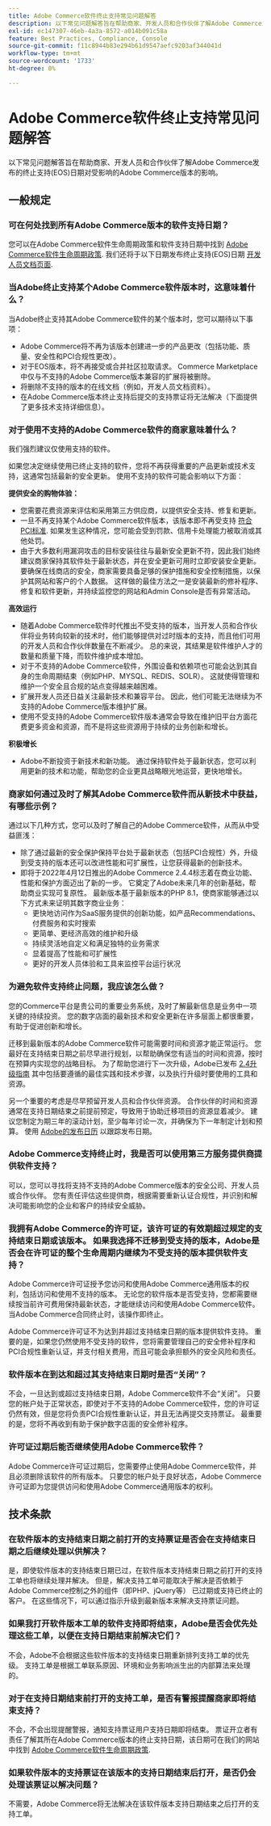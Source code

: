 ```yaml
---
title: Adobe Commerce软件终止支持常见问题解答
description: 以下常见问题解答旨在帮助商家、开发人员和合作伙伴了解Adobe Commerce发布的终止支持(EOS)日期对受影响的Adobe Commerce版本的影响。
exl-id: ec147307-46eb-4a3a-8572-a014b091c58a
feature: Best Practices, Compliance, Console
source-git-commit: f11c8944b83e294b61d9547aefc9203af344041d
workflow-type: tm+mt
source-wordcount: '1733'
ht-degree: 0%

---
```


# Adobe Commerce软件终止支持常见问题解答

以下常见问题解答旨在帮助商家、开发人员和合作伙伴了解Adobe Commerce发布的终止支持(EOS)日期对受影响的Adobe Commerce版本的影响。

## 一般规定

### 可在何处找到所有Adobe Commerce版本的软件支持日期？

您可以在Adobe Commerce软件生命周期政策和软件支持日期中找到 [Adobe Commerce软件生命周期政策](https://www.adobe.com/content/dam/cc/en/legal/terms/enterprise/pdfs/Adobe-Commerce-Software-Lifecycle-Policy.pdf). 我们还将于以下日期发布终止支持(EOS)日期 [开发人员文档页面](https://devdocs.magento.com/release/released-versions.html).

### 当Adobe终止支持某个Adobe Commerce软件版本时，这意味着什么？

当Adobe终止支持其Adobe Commerce软件的某个版本时，您可以期待以下事项：

* Adobe Commerce将不再为该版本创建进一步的产品更改（包括功能、质量、安全性和PCI合规性更改）。
* 对于EOS版本，将不再接受或合并社区拉取请求。 Commerce Marketplace中仅与不支持的Adobe Commerce版本兼容的扩展将被删除。
* 将删除不支持的版本的在线文档（例如，开发人员文档资料）。
* 在Adobe Commerce版本终止支持后提交的支持票证将无法解决（下面提供了更多技术支持详细信息）。

### 对于使用不支持的Adobe Commerce软件的商家意味着什么？

我们强烈建议仅使用支持的软件。

如果您决定继续使用已终止支持的软件，您将不再获得重要的产品更新或技术支持，这通常包括最新的安全更新。 使用不支持的软件可能会影响以下方面：

**提供安全的购物体验：**

* 您需要花费资源来评估和采用第三方供应商，以提供安全支持、修复和更新。
* 一旦不再支持某个Adobe Commerce软件版本，该版本即不再受支持 [符合PCI标准](https://www.pcisecuritystandards.org/pci_security/maintaining_payment_security). 如果发生这种情况，您可能会受到罚款、信用卡处理能力被取消或其他处罚。
* 由于大多数利用漏洞攻击的目标安装往往与最新安全更新不符，因此我们始终建议商家保持其软件处于最新状态，并在安全更新可用时立即安装安全更新。 要确保在线商店的安全，商家需要具备足够的保护措施和安全控制措施，以保护其网站和客户的个人数据。 这样做的最佳方法之一是安装最新的修补程序、修复和软件更新，并持续监控您的网站和Admin Console是否有异常活动。

**高效运行**

* 随着Adobe Commerce软件时代推出不受支持的版本，当开发人员和合作伙伴将业务转向较新的技术时，他们能够提供对过时版本的支持，而且他们可用的开发人员和合作伙伴数量在不断减少。 总的来说，其结果是软件维护人才的数量和质量下降，而软件维护成本增加。
* 对于不支持的Adobe Commerce软件，外围设备和依赖项也可能会达到其自身的生命周期结束（例如PHP、MYSQL、REDIS、SOLR）。 这就使得管理和维护一个安全且合规的站点变得越来越困难。
* 扩展开发人员还日益关注最新技术和兼容平台。 因此，他们可能无法继续为不支持的Adobe Commerce版本维护扩展。
* 使用不受支持的Adobe Commerce软件版本通常会导致在维护旧平台方面花费更多资金和资源，而不是将这些资源用于持续的业务创新和增长。

**积极增长**

* Adobe不断投资于新技术和新功能。 通过保持软件处于最新状态，您可以利用更新的技术和功能，帮助您的企业更具战略眼光地运营，更快地增长。

### 商家如何通过及时了解其Adobe Commerce软件而从新技术中获益，有哪些示例？

通过以下几种方式，您可以及时了解自己的Adobe Commerce软件，从而从中受益匪浅：

* 除了通过最新的安全保护保持平台处于最新状态（包括PCI合规性）外，升级到受支持的版本还可以改进性能和可扩展性，让您获得最新的创新技术。
* 即将于2022年4月12日推出的Adobe Commerce 2.4.4标志着在商业功能、性能和保护方面迈出了新的一步。 它奠定了Adobe未来几年的创新基础，帮助商业实现可复原性。 最新版本基于最新版本的PHP 8.1，使商家能够通过以下方式未来证明其数字商业业务：
   * 更快地访问作为SaaS服务提供的创新功能，如产品Recommendations、付费服务和实时搜索
   * 更简单、更经济高效的维护和升级
   * 持续灵活地自定义和满足独特的业务需求
   * 显着提高了性能和可扩展性
   * 更好的开发人员体验和工具来监控平台运行状况

### 为避免软件支持终止问题，我应该怎么做？

您的Commerce平台是贵公司的重要业务系统，及时了解最新信息是业务中一项关键的持续投资。 您的数字店面的最新技术和安全更新在许多层面上都很重要，有助于促进创新和增长。

迁移到最新版本的Adobe Commerce软件可能需要时间和资源才能正常运行。 您最好在支持结束日期之前尽早进行规划，以帮助确保您有适当的时间和资源，按时在预算内实现您的战略目标。 为了帮助您进行下一次升级，Adobe已发布 [2.4升级指南](https://experienceleague.adobe.com/docs/commerce-operations/assets/adobe-commerce-2-4-upgrade-guide.pdf) 其中包括要遵循的最佳实践和技术步骤，以及执行升级时要使用的工具和资源。

另一个重要的考虑是尽早预留开发人员和合作伙伴资源。 合作伙伴的时间和资源通常在支持日期结束之前提前预定，导致用于协助迁移项目的资源显着减少。 建议您制定为期三年的滚动计划，至少每年讨论一次，并确保为下一年制定计划和预算。 使用 [Adobe的发布日历](https://devdocs.magento.com/release/) 以跟踪发布日期。

### Adobe Commerce支持终止时，我是否可以使用第三方服务提供商提供软件支持？

可以，您可以寻找将支持不支持的Adobe Commerce版本的安全公司、开发人员或合作伙伴。 您有责任评估这些提供商，根据需要重新认证合规性，并识别和解决可能影响您的企业和客户的持续安全威胁。

### 我拥有Adobe Commerce的许可证，该许可证的有效期超过规定的支持结束日期或该版本。 如果我选择不迁移到受支持的版本，Adobe是否会在许可证的整个生命周期内继续为不受支持的版本提供软件支持？

Adobe Commerce许可证授予您访问和使用Adobe Commerce通用版本的权利，包括访问和使用不支持的版本。 无论您的软件版本是否受支持，您都需要继续按当前许可费用保持最新状态，才能继续访问和使用Adobe Commerce软件。 当Adobe Commerce合同终止时，该操作即终止。

Adobe Commerce许可证不为达到并超过支持结束日期的版本提供软件支持。 重要的是，如果您仍然使用不受支持的软件，您将需要管理自己的安全修补程序和PCI合规性重新认证，并支付相关费用，而且可能会承担额外的安全风险和责任。

### 软件版本在到达和超过其支持结束日期时是否“关闭”？

不会，一旦达到或超过支持结束日期，Adobe Commerce软件不会“关闭”。 只要您的帐户处于正常状态，即使对于不支持的Adobe Commerce软件，您的许可证仍然有效，但是您将负责PCI合规性重新认证，并且无法再提交支持票证。 最重要的是，您将不再收到有助于保护数字店面的安全修补程序。

### 许可证过期后能否继续使用Adobe Commerce软件？

Adobe Commerce许可证过期后，您需要停止使用Adobe Commerce软件，并且必须删除该软件的所有版本。 只要您的帐户处于良好状态，Adobe Commerce许可证即为您提供访问和使用Adobe Commerce通用版本的权利。

## 技术条款

### 在软件版本的支持结束日期之前打开的支持票证是否会在支持结束日期之后继续处理以供解决？

是，即使软件版本的支持结束日期已过，在软件版本支持结束日期之前打开的支持工单也将继续处理并解决。 但是，解决支持工单可能取决于解决是否依赖于Adobe Commerce控制之外的组件（即PHP、jQuery等） 已过期或支持已终止的客户。 在这些情况下，可以通过指示升级到最新版本来解决支持票证问题。

### 如果我打开软件版本工单的软件支持即将结束，Adobe是否会优先处理这些工单，以便在支持日期结束前解决它们？

不会，Adobe不会根据这些软件版本的支持结束日期重新排列支持工单的优先级。 支持工单是根据工单联系原因、环境和业务影响派生出的内部算法来处理的。

### 对于在支持日期结束前打开的支持工单，是否有警报提醒商家即将结束支持？

不会，不会出现提醒警报，通知支持票证用户支持日期即将结束。 票证开立者有责任了解其所在Adobe Commerce版本的终止支持日期，该日期可在我们的网站中找到 [Adobe Commerce软件生命周期政策](https://magento.com/sites/default/files/magento-software-lifecycle-policy.pdf).

### 如果软件版本的支持票证在该版本的支持日期结束后打开，是否仍会处理该票证以解决问题？

不需要，Adobe Commerce将无法解决在该软件版本支持日期结束之后打开的支持工单。
